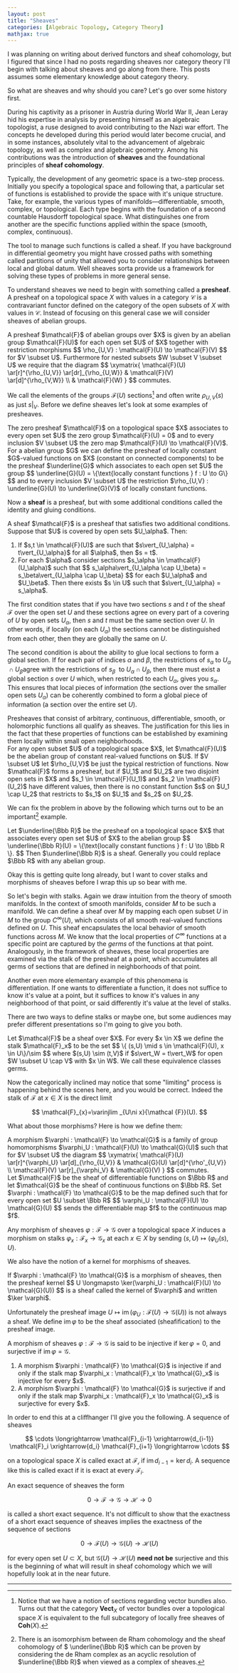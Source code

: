 ```yaml
---
layout: post
title: "Sheaves"
categories: [Algebraic Topology, Category Theory]
mathjax: true
---
```


I was planning on writing about derived functors and sheaf cohomology, but I figured that since I had no posts regarding sheaves nor category theory I'll begin with talking about sheaves and go along from there. This posts assumes some elementary knowledge about category theory.


So what are sheaves and why should you care? Let's go over some history first.

During his captivity as a prisoner in Austria during World War II, Jean Leray hid his expertise in analysis by presenting himself as an algebraic topologist, a ruse designed to avoid contributing to the Nazi war effort. The concepts he developed during this period would later become crucial, and in some instances, absolutely vital to the advancement of algebraic topology, as well as complex and algebraic geometry. Among his contributions was the introduction of <b>sheaves</b> and the foundational principles of <b>sheaf cohomology</b>.

Typically, the development of any geometric space is a two-step process. Initially you specify a topological space and following that, a particular set of functions is established to provide the space with it's unique structure. Take, for example, the various types of manifolds—differentiable, smooth, complex, or topological. Each type begins with the foundation of a second countable Hausdorff topological space. What distinguishes one from another are the specific functions applied within the space (smooth, complex, continuous).

The tool to manage such functions is called a sheaf. If you have background in differential geometry you might have crossed paths with something called partitions of unity that allowed you to consider relationships between local and global datum. Well sheaves sorta provide us a framework for solving these types of problems in more general sense.

To understand sheaves we need to begin with something called a <b>presheaf</b>. A presheaf on a topological space $X$ with values in a category $\mathcal{C}$ is a contravariant functor defined on the category of the open subsets of $X$ with values in $\mathcal{C}$. Instead of focusing on this general case we will consider sheaves of abelian groups. 

<div class="definition">
A presheaf $\mathcal{F}$ of abelian groups over $X$ is given by an abelian group $\mathcal{F}(U)$ for each open set $U$ of $X$ together with restriction morphisms
$$
\rho_{U,V} : \mathcal{F}(U) \to \mathcal{F}(V)
$$
for $V \subset U$. Furthermore for nested subsets $W \subset V \subset U$ we require that the diagram
$$
\xymatrix{
  \mathcal{F}(U) \ar[r]^{\rho_{U,V}} \ar[dr]_{\rho_{U,W}} & \mathcal{F}(V) \ar[d]^{\rho_{V,W}} \\
  & \mathcal{F}(W)
}
$$
commutes.
</div>

We call the elements of the groups $\mathcal{F}(U)$ sections[^1] and often write $\rho_{U,V}(s)$ as just $s\vert_V$. Before we define sheaves let's look at some examples of presheaves.

<div class="example">
The zero presheaf $\mathcal{F}$ on a topological space $X$ associates to every open set $U$ the zero group $\mathcal{F}(U) = 0$ and to every inclusion $V \subset U$ the zero map $\mathcal{F}(U) \to \mathcal{F}(V)$.
</div>

<div class="example">
For a abelian group $G$ we can define the presheaf of locally constant $G$-valued functions on $X$ (constant on connected components) to be the presheaf $\underline{G}$ which associates to each open set $U$ the group
$$
\underline{G}(U) = \{\text{locally constant functions } f : U \to G\}
$$
and to every inclusion $V \subset U$ the restriction $\rho_{U,V} : \underline{G}(U) \to \underline{G}(V)$ of locally constant functions.
</div>

Now a <b>sheaf</b> is a presheaf, but with some additional conditions called the identity and gluing conditions.

<div class="definition">
A sheaf $\mathcal{F}$ is a presheaf that satisfies two additional conditions. Suppose that $U$ is covered by open sets $U_\alpha$. Then:
<ol>
  <li>If $s,t \in \mathcal{F}(U)$ are such that $s\vert_{U_\alpha} = t\vert_{U_\alpha}$ for all $\alpha$, then $s = t$.</li>
  <li>For each $\alpha$ consider sections $s_\alpha \in \mathcal{F}(U_\alpha)$ such that
  $$
  s_\alpha\vert_{U_\alpha \cap U_\beta} = s_\beta\vert_{U_\alpha \cap U_\beta}
  $$
  for each $U_\alpha$ and $U_\beta$. Then there exists $s \in U$ such that $s\vert_{U_\alpha} = s_\alpha$.
  </li>
</ol>
</div>

The first condition states that if you have two sections $s$ and $t$ of the sheaf $\mathcal{F}$ over the open set $U$ and these sections agree on every part of a covering of $U$ by open sets $U_\alpha$, then $s$ and $t$ must be the same section over $U$. In other words, if locally (on each $U_\alpha$) the sections cannot be distinguished from each other, then they are globally the same on $U$.

The second condition is about the ability to glue local sections to form a global section. If for each pair of indices $\alpha$ and $\beta$, the restrictions of $s_\alpha$ to ​$U_\alpha ​\cap U_\beta$ ​ agree with the restrictions of $s_\beta$ ​ to $U_\alpha ​\cap U_\beta$, then there must exist a global section $s$ over $U$ which, when restricted to each $U_\alpha$, gives you $s_\alpha$​. This ensures that local pieces of information (the sections over the smaller open sets $U_\alpha$) can be coherently combined to form a global piece of information (a section over the entire set $U$).

<div class="example">
Presheaves that consist of arbitrary, continuous, differentiable, smooth, or holomorphic functions all qualify as sheaves. The justification for this lies in the fact that these properties of functions can be established by examining them locally within small open neighborhoods.
</div>

<div class="non-example">
For any open subset $U$ of a topological space $X$, let $\mathcal{F}(U)$ be the abelian group of constant real-valued functions on $U$. If $V \subset U$ let $\rho_{U,V}$ be just the typical restriction of functions. Now $\mathcal{F}$ forms a presheaf, but if $U_1$ and $U_2$ are two disjoint open sets in $X$ and $s_1 \in \mathcal{F}(U_1)$ and $s_2 \in \mathcal{F}(U_2)$ have different values, then there is no constant function $s$ on $U_1 \cap U_2$ that restricts to $s_1$ on $U_1$ and $s_2$ on $U_2$. 
</div>

We can fix the problem in above by the following which turns out to be an important[^2] example.

<div class="example">
Let $\underline{\Bbb R}$ be the presheaf on a topological space $X$ that associates every open set $U$ of $X$ to the abelian group
$$
\underline{\Bbb R}(U) = \{\text{locally constant functions } f : U \to \Bbb R \}.
$$
Then $\underline{\Bbb R}$ is a sheaf. Generally you could replace $\Bbb R$ with any abelian group.
</div>

Okay this is getting quite long already, but I want to cover stalks and morphisms of sheaves before I wrap this up so bear with me.

So let's begin with stalks. Again we draw intuition from the theory of smooth manifolds. In the context of smooth manifolds, consider $M$ to be such a manifold. We can define a sheaf over $M$ by mapping each open subset $U$ in $M$ to the group $C^\infty(U)$, which consists of all smooth real-valued functions defined on $U$. This sheaf encapsulates the local behavior of smooth functions across $M$. We know that the local properties of $C^\infty$ functions at a specific point are captured by the <i>germs</i> of the functions at that point. Analogously, in the framework of sheaves, these local properties are examined via the stalk of the presheaf at a point, which accumulates all germs of sections that are defined in neighborhoods of that point.

Another even more elementary example of this phenomena is differentiation. If one wants to differentiate a function, it does not suffice to know it's value at a point, but it suffices to know it's values in any neighborhood of that point, or said differently it's value at the level of stalks.

There are two ways to define stalks or maybe one, but some audiences may prefer different presentations so I'm going to give you both.

<div class="definition">
Let $\mathcal{F}$ be a sheaf over $X$. For every $x \in X$ we define the stalk $\mathcal{F}_x$ to be the set
$$
\{ (s,U) \mid s \in \mathcal{F}(U), x \in U\}/\sim
$$
where $(s,U) \sim (t,V)$ if $s\vert_W = t\vert_W$ for open $W \subset U \cap V$ with $x \in W$. We call these equivalence classes germs.
</div>

Now the categorically inclined may notice that some "limiting" process is happening behind the scenes here, and you would be correct. Indeed the stalk of $\mathcal{F}$ at $x \in X$ is the direct limit

$$
\mathcal{F}_{x}=\varinjlim _{U\ni x}{\mathcal {F}}(U).
$$

What about those morphisms? Here is how we define them:

<div class="definition">
A morphism $\varphi : \mathcal{F} \to \mathcal{G}$ is a family of group homomorphisms $\varphi_U : \mathcal{F}(U) \to \mathcal{G}(U)$ such that for $V \subset U$ the diagram
$$
\xymatrix{
  \mathcal{F}(U) \ar[r]^{\varphi_U} \ar[d]_{\rho_{U,V}} & \mathcal{G}(U) \ar[d]^{\rho'_{U,V}} \\
  \mathcal{F}(V) \ar[r]_{\varphi_V} & \mathcal{G}(V)
}
$$
commutes.
</div>

<div class="example">
Let $\mathcal{F}$ be the sheaf of differentiable functions on $\Bbb R$ and let $\mathcal{G}$ be the sheaf of continuous functions on $\Bbb R$. Set $\varphi : \mathcal{F} \to \mathcal{G}$ to be the map defined such that for every open set $U \subset \Bbb R$ 
$$
\varphi_U : \mathcal{F}(U) \to \mathcal{G}(U)
$$
sends the differentiable map $f$ to the continuous map $f$.
</div>

Any morphism of sheaves $\varphi : \mathcal{F} \to \mathcal{G}$ over a topological space $X$ induces a morphism on stalks $\varphi_x: \mathcal{F}_x \to \mathcal{G}_x$ at each $x \in X$ by sending $(s,U) \longmapsto (\varphi_U(s),U)$.

We also have the notion of a kernel for morphisms of sheaves.

<div class="lemma">
If $\varphi : \mathcal{F} \to \mathcal{G}$ is a morphism of sheaves, then the presheaf kernel
$$
U \longmapsto \ker(\varphi_U : \mathcal{F}(U) \to \mathcal{G}(U))
$$
is a sheaf called the kernel of $\varphi$ and written $\ker \varphi$.
</div>

Unfortunately the presheaf image $U \longmapsto \operatorname{im}(\varphi_U : \mathcal{F}(U) \to \mathcal{G}(U))$ is not always a sheaf. We define $\operatorname{im}\varphi$ to be the sheaf associated (sheafification) to the presheaf image.

A morphism of sheaves $\varphi : \mathcal{F} \to \mathcal{G}$ is said to be injective if $\ker\varphi = 0$, and surjective if
$\operatorname{im}\varphi = \mathcal{G}$. 

<div class="exercise">
<ol>
  <li>A morphism $\varphi : \mathcal{F} \to \mathcal{G}$ is injective if and only if the stalk map $\varphi_x : \mathcal{F}_x \to \mathcal{G}_x$ is injective for every $x$.</li>
  <li>A morphism $\varphi : \mathcal{F} \to \mathcal{G}$ is surjective if and only if the stalk map $\varphi_x : \mathcal{F}_x \to \mathcal{G}_x$ is surjective for every $x$.</li>
</ol>
</div>

In order to end this at a cliffhanger I'll give you the following. A sequence of sheaves 

$$
\cdots \longrightarrow \mathcal{F}_{i-1} \xrightarrow{d_{i-1}} \mathcal{F}_i \xrightarrow{d_i} \mathcal{F}_{i+1} \longrightarrow \cdots
$$

on a topological space $X$ is called exact at $\mathcal{F_i}$ if $\operatorname{im}d_{i-1} = \ker d_i$. A sequence like this is called exact if it is exact at every $\mathcal{F}_i$. 

An exact sequence of sheaves the form

$$
0 \longrightarrow \mathcal{F} \longrightarrow \mathcal{G} \longrightarrow \mathcal{H} \longrightarrow 0
$$

is called a short exact sequence. It's not difficult to show that the exactness of a short exact sequence of sheaves implies the exactness of the sequence of sections

$$
0 \longrightarrow \mathcal{F}(U) \longrightarrow \mathcal{G}(U) \longrightarrow \mathcal{H}(U)
$$

for every open set $U \subset X$, but $\mathcal{G}(U) \longrightarrow \mathcal{H}(U)$ <b>need not be</b> surjective and this is the beginning of what will result in sheaf cohomology which we will hopefully look at in the near future.

---

[^1]: Notice that we have a notion of sections regarding vector bundles also. Turns out that the category $\textbf{Vect}_X$ of vector bundles over a topological space $X$ is equivalent to the full subcategory of locally free sheaves of $\textbf{Coh}(X)$.

[^2]: There is an isomorphism between de Rham cohomology and the sheaf cohomology of $ \underline{\Bbb R}$ which can be proven by considering the de Rham complex as an acyclic resolution of $\underline{\Bbb R}$ when viewed as a complex of sheaves.